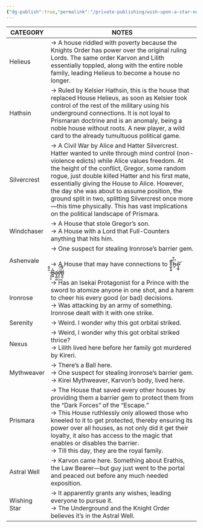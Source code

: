 ```yaml
---
{"dg-publish":true,"permalink":"/private-publishing/wish-upon-a-star-notes/","hide":true,"hideInGraph":true}
---
```



| CATEGORY | NOTES |
| ---- | ---- |
| Helieus | → A house riddled with poverty because the Knights Order has power over the original ruling Lords. The same order Karvon and Lilith essentially toppled, along with the entire noble family, leading Helieus to become a house no longer. |
| Hathsin | → Ruled by Kelsier Hathsin, this is the house that replaced House Helieus, as soon as Kelsier took control of the rest of the military using his underground connections. It is not loyal to Prismaran doctrine and is an anomaly, being a noble house without roots. A new player, a wild card to the already tumultuous political game. |
| Silvercrest | → A Civil War by Alice and Hatter Silvercrest. Hatter wanted to unite through mind control (non-violence edicts) while Alice values freedom. At the height of the conflict, Gregor, some random rogue, just double killed Hatter and his first mate, essentially giving the House to Alice. However, the day she was about to assume position, the ground split in two, splitting Silvercrest once more—this time physically. This has vast implications on the political landscape of Prismara. |
| Windchaser | → A House that stole Gregor’s son.<br>→ A House with a Lord that Full-Counters anything that hits him. |
| Ashenvale | → One suspect for stealing Ironrose’s barrier gem.<br><br>→ A House that may have connections to T̴͇̞͍̱͌̚h̴̥͗͛͊̚e̷̡͇͓͝ ̴̩͔̝͙̃͒͌B̶̪͖̓a̵̡̪͈̳͘ŕ̸̟̼̠̈́͜͠d̴͖̱̫̂̋̒ |
| Ironrose | → Has an Isekai Protagonist for a Prince with the sword to atomize anyone in one shot, and a harem to cheer his every good (or bad) decisions.<br>→ Was attacking by an army of something. Ironrose dealt with it with one strike. |
| Serenity | → Weird. I wonder why this got orbital striked. |
| Nexus | → Weird, I wonder why this got orbital striked thrice?<br>→ Lilith lived here before her family got murdered by Kireri. |
| Mythweaver | → There’s a Ball here.<br>→ One suspect for stealing Ironrose’s barrier gem.<br>→ Kirei Mythweaver, Karvon’s body, lived here. |
| Prismara | → The House that saved every other houses by providing them a barrier gem to protect them from the “Dark Forces” of the “Escape.”<br>→ This House ruthlessly only allowed those who kneeled to it to get protected, thereby ensuring its power over all houses, as not only did it get their loyalty, it also has access to the magic that enables or disables the barrier.<br>→ Till this day, they are the royal family. |
| Astral Well | → Karvon came here. Something about Erathis, the Law Bearer—but guy just went to the portal and peaced out before any much needed exposition. |
| Wishing Star | → It apparently grants any wishes, leading everyone to pursue it.<br>→ The Underground and the Knight Order believes it’s in the Astral Well. |

